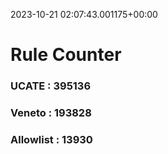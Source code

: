 2023-10-21 02:07:43.001175+00:00
# Rule Counter 
 ### UCATE : 395136

 ### Veneto : 193828

 ### Allowlist : 13930